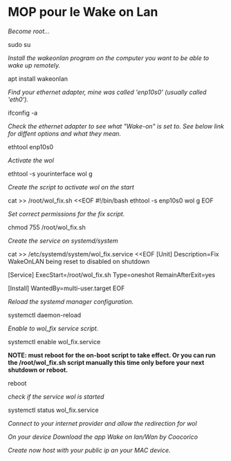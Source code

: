 # MOP pour le Wake on Lan 


_Become root..._

sudo su

_Install the wakeonlan program on the computer you want to be able to wake up remotely._


apt install wakeonlan

_Find your ethernet adapter, mine was called 'enp10s0' (usually called 'eth0')._

ifconfig -a

_Check the ethernet adapter to see what "Wake-on" is set to. See below link for diffent options and what they mean._

ethtool enp10s0

_Activate the wol_

ethtool -s yourinterface wol g

_Create the script to activate wol on the start_

cat >> /root/wol_fix.sh <<EOF
#!/bin/bash
ethtool -s enp10s0 wol g
EOF

_Set correct permissions for the fix script._

chmod 755 /root/wol_fix.sh

_Create the service on systemd/system_

cat >> /etc/systemd/system/wol_fix.service <<EOF
[Unit]
Description=Fix WakeOnLAN being reset to disabled on shutdown

[Service]
ExecStart=/root/wol_fix.sh
Type=oneshot
RemainAfterExit=yes

[Install]
WantedBy=multi-user.target
EOF

_Reload the systemd manager configuration._

systemctl daemon-reload

_Enable to wol_fix service script._

systemctl enable wol_fix.service

__NOTE: must reboot for the on-boot script to take effect. Or you can run the /root/wol_fix.sh script manually this time only before your next shutdown or reboot.__

reboot

_check if the service wol is started_

systemctl status wol_fix.service 


_Connect to your internet provider and allow the redirection for wol_




_On your device Download the app Wake on lan/Wan by Coocorico_

_Create now host  with your public ip an your MAC device._